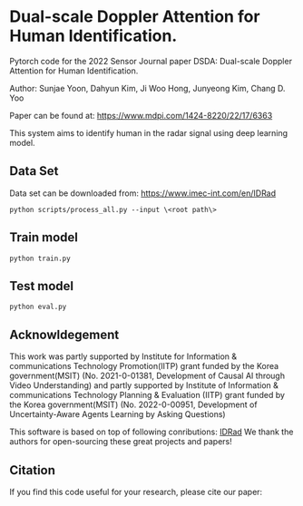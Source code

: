 # Dual-scale Doppler Attention for Human Identification.
Pytorch code for the 2022 Sensor Journal paper DSDA: Dual-scale Doppler Attention for Human Identification.

Author: Sunjae Yoon, Dahyun Kim, Ji Woo Hong, Junyeong Kim, Chang D. Yoo

Paper can be found at: https://www.mdpi.com/1424-8220/22/17/6363

This system aims to identify human in the radar signal using deep learning model.


## Data Set

Data set can be downloaded from: https://www.imec-int.com/en/IDRad

```
python scripts/process_all.py --input \<root path\>
```

## Train model

```
python train.py
```

## Test model

```
python eval.py
```

## Acknowldegement
This work was partly supported by Institute for Information & communications Technology Promotion(IITP) grant funded by the Korea government(MSIT) (No. 2021-0-01381, Development of Causal AI through Video Understanding) and partly supported by Institute of Information & communications Technology Planning & Evaluation (IITP) grant funded by the Korea government(MSIT) (No. 2022-0-00951, Development of Uncertainty-Aware Agents Learning by Asking Questions)

This software is based on top of following conributions:
[IDRad](https://www.imec-int.com/en/IDRad)
We thank the authors for open-sourcing these great projects and papers!

## Citation
If you find this code useful for your research, please cite our paper:
